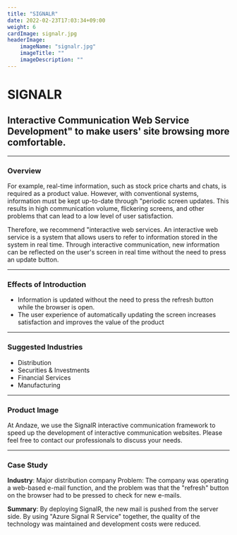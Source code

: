 ```yaml
---
title: "SIGNALR"
date: 2022-02-23T17:03:34+09:00
weight: 6
cardImage: signalr.jpg
headerImage:
    imageName: "signalr.jpg"
    imageTitle: ""
    imageDescription: ""
---
```


# SIGNALR

## Interactive Communication Web Service Development" to make users' site browsing more comfortable.

***

### Overview

For example, real-time information, such as stock price charts and chats, is required as a product value. However, with conventional systems, information must be kept up-to-date through "periodic screen updates. This results in high communication volume, flickering screens, and other problems that can lead to a low level of user satisfaction.

Therefore, we recommend "interactive web services. An interactive web service is a system that allows users to refer to information stored in the system in real time. Through interactive communication, new information can be reflected on the user's screen in real time without the need to press an update button.

***

### Effects of Introduction

- Information is updated without the need to press the refresh button while the browser is open.
- The user experience of automatically updating the screen increases satisfaction and improves the value of the product

***

### Suggested Industries

- Distribution
- Securities & Investments
- Financial Services
- Manufacturing

***

### Product Image

At Andaze, we use the SignalR interactive communication framework to speed up the development of interactive communication websites. Please feel free to contact our professionals to discuss your needs.

***

### Case Study

**Industry**: Major distribution company Problem: The company was operating a web-based e-mail function, and the problem was that the "refresh" button on the browser had to be pressed to check for new e-mails.
  
**Summary**: By deploying SignalR, the new mail is pushed from the server side. By using "Azure Signal R Service" together, the quality of the technology was maintained and development costs were reduced.
